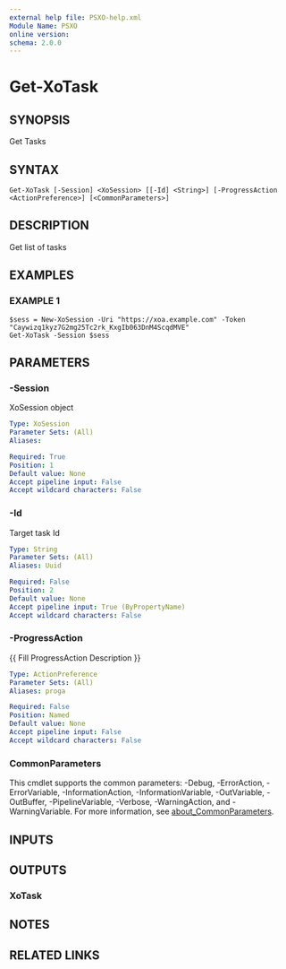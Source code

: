 ```yaml
---
external help file: PSXO-help.xml
Module Name: PSXO
online version:
schema: 2.0.0
---
```


# Get-XoTask

## SYNOPSIS
Get Tasks

## SYNTAX

```
Get-XoTask [-Session] <XoSession> [[-Id] <String>] [-ProgressAction <ActionPreference>] [<CommonParameters>]
```

## DESCRIPTION
Get list of tasks

## EXAMPLES

### EXAMPLE 1
```
$sess = New-XoSession -Uri "https://xoa.example.com" -Token "Caywizq1kyz7G2mg25Tc2rk_KxgIb063DnM4ScqdMVE"
Get-XoTask -Session $sess
```

## PARAMETERS

### -Session
XoSession object

```yaml
Type: XoSession
Parameter Sets: (All)
Aliases:

Required: True
Position: 1
Default value: None
Accept pipeline input: False
Accept wildcard characters: False
```

### -Id
Target task Id

```yaml
Type: String
Parameter Sets: (All)
Aliases: Uuid

Required: False
Position: 2
Default value: None
Accept pipeline input: True (ByPropertyName)
Accept wildcard characters: False
```

### -ProgressAction
{{ Fill ProgressAction Description }}

```yaml
Type: ActionPreference
Parameter Sets: (All)
Aliases: proga

Required: False
Position: Named
Default value: None
Accept pipeline input: False
Accept wildcard characters: False
```

### CommonParameters
This cmdlet supports the common parameters: -Debug, -ErrorAction, -ErrorVariable, -InformationAction, -InformationVariable, -OutVariable, -OutBuffer, -PipelineVariable, -Verbose, -WarningAction, and -WarningVariable. For more information, see [about_CommonParameters](http://go.microsoft.com/fwlink/?LinkID=113216).

## INPUTS

## OUTPUTS

### XoTask
## NOTES

## RELATED LINKS
